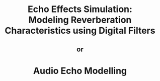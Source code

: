<h1 align="center">Echo Effects Simulation: <br> Modeling Reverberation Characteristics using Digital Filters</h1>
<h2 align="center">or</h2><h1 align="center">Audio Echo Modelling</h1>
